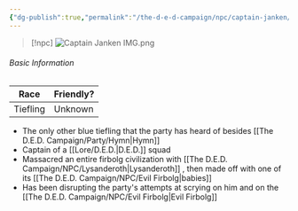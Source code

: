 ```yaml
---
{"dg-publish":true,"permalink":"/the-d-e-d-campaign/npc/captain-janken/","created":"","updated":""}
---
```



> [!npc]
> ![Captain Janken IMG.png](/img/user/z_Assets/Captain%20Janken%20IMG.png)

###### Basic Information

| **Race** | **Friendly?** |
| --------- | ---------- |
| Tiefling          |   Unknown       |


- The only other blue tiefling that the party has heard of besides [[The D.E.D. Campaign/Party/Hymn\|Hymn]] 
- Captain of a [[Lore/D.E.D.\|D.E.D.]] squad
- Massacred an entire firbolg civilization with [[The D.E.D. Campaign/NPC/Lysanderoth\|Lysanderoth]] , then made off with one of its [[The D.E.D. Campaign/NPC/Evil Firbolg\|babies]]
- Has been disrupting the party's attempts at scrying on him and on the [[The D.E.D. Campaign/NPC/Evil Firbolg\|Evil Firbolg]]